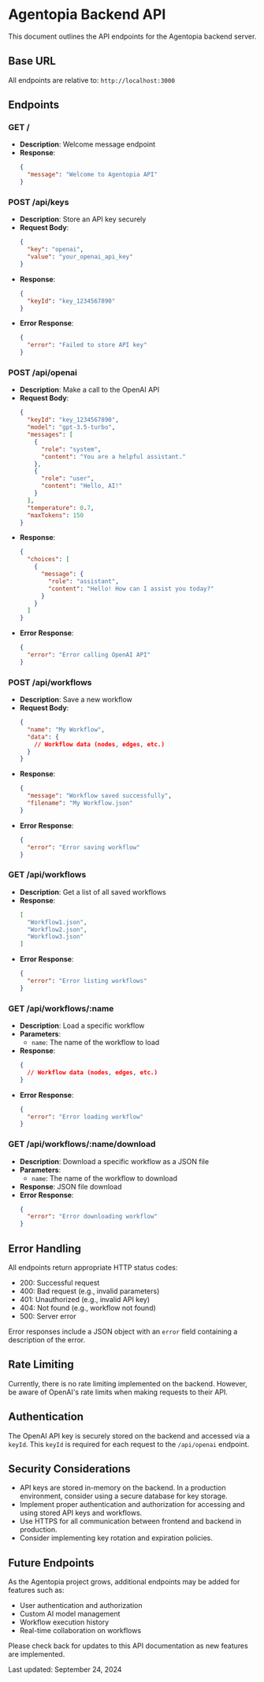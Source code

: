 # Agentopia Backend API

This document outlines the API endpoints for the Agentopia backend server.

## Base URL

All endpoints are relative to: `http://localhost:3000`

## Endpoints

### GET /

- **Description**: Welcome message endpoint
- **Response**: 
  ```json
  {
    "message": "Welcome to Agentopia API"
  }
  ```

### POST /api/keys

- **Description**: Store an API key securely
- **Request Body**:
  ```json
  {
    "key": "openai",
    "value": "your_openai_api_key"
  }
  ```
- **Response**:
  ```json
  {
    "keyId": "key_1234567890"
  }
  ```
- **Error Response**:
  ```json
  {
    "error": "Failed to store API key"
  }
  ```

### POST /api/openai

- **Description**: Make a call to the OpenAI API
- **Request Body**:
  ```json
  {
    "keyId": "key_1234567890",
    "model": "gpt-3.5-turbo",
    "messages": [
      {
        "role": "system",
        "content": "You are a helpful assistant."
      },
      {
        "role": "user",
        "content": "Hello, AI!"
      }
    ],
    "temperature": 0.7,
    "maxTokens": 150
  }
  ```
- **Response**:
  ```json
  {
    "choices": [
      {
        "message": {
          "role": "assistant",
          "content": "Hello! How can I assist you today?"
        }
      }
    ]
  }
  ```
- **Error Response**:
  ```json
  {
    "error": "Error calling OpenAI API"
  }
  ```

### POST /api/workflows

- **Description**: Save a new workflow
- **Request Body**:
  ```json
  {
    "name": "My Workflow",
    "data": {
      // Workflow data (nodes, edges, etc.)
    }
  }
  ```
- **Response**:
  ```json
  {
    "message": "Workflow saved successfully",
    "filename": "My Workflow.json"
  }
  ```
- **Error Response**:
  ```json
  {
    "error": "Error saving workflow"
  }
  ```

### GET /api/workflows

- **Description**: Get a list of all saved workflows
- **Response**:
  ```json
  [
    "Workflow1.json",
    "Workflow2.json",
    "Workflow3.json"
  ]
  ```
- **Error Response**:
  ```json
  {
    "error": "Error listing workflows"
  }
  ```

### GET /api/workflows/:name

- **Description**: Load a specific workflow
- **Parameters**:
  - `name`: The name of the workflow to load
- **Response**:
  ```json
  {
    // Workflow data (nodes, edges, etc.)
  }
  ```
- **Error Response**:
  ```json
  {
    "error": "Error loading workflow"
  }
  ```

### GET /api/workflows/:name/download

- **Description**: Download a specific workflow as a JSON file
- **Parameters**:
  - `name`: The name of the workflow to download
- **Response**: JSON file download
- **Error Response**:
  ```json
  {
    "error": "Error downloading workflow"
  }
  ```

## Error Handling

All endpoints return appropriate HTTP status codes:

- 200: Successful request
- 400: Bad request (e.g., invalid parameters)
- 401: Unauthorized (e.g., invalid API key)
- 404: Not found (e.g., workflow not found)
- 500: Server error

Error responses include a JSON object with an `error` field containing a description of the error.

## Rate Limiting

Currently, there is no rate limiting implemented on the backend. However, be aware of OpenAI's rate limits when making requests to their API.

## Authentication

The OpenAI API key is securely stored on the backend and accessed via a `keyId`. This `keyId` is required for each request to the `/api/openai` endpoint.

## Security Considerations

- API keys are stored in-memory on the backend. In a production environment, consider using a secure database for key storage.
- Implement proper authentication and authorization for accessing and using stored API keys and workflows.
- Use HTTPS for all communication between frontend and backend in production.
- Consider implementing key rotation and expiration policies.

## Future Endpoints

As the Agentopia project grows, additional endpoints may be added for features such as:

- User authentication and authorization
- Custom AI model management
- Workflow execution history
- Real-time collaboration on workflows

Please check back for updates to this API documentation as new features are implemented.

Last updated: September 24, 2024